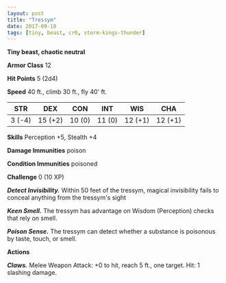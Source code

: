 ```yaml
---
layout: post
title: "Tressym"
date: 2017-09-10
tags: [tiny, beast, cr0, storm-kings-thunder]
---
```


**Tiny beast, chaotic neutral**

**Armor Class** 12

**Hit Points** 5 (2d4)

**Speed** 40 ft., climb 30 ft., fly 40' ft.

|   STR   |   DEX   |   CON   |   INT   |   WIS   |   CHA   |
|:-----:|:-----:|:-----:|:-----:|:-----:|:-----:|
| 3 (-4) | 15 (+2) | 10 (0) | 11 (0) | 12 (+1) | 12 (+1) |

**Skills** Perception +5, Stealth +4

**Damage Immunities** poison

**Condition Immunities** poisoned

**Challenge** 0 (10 XP)

***Detect Invisibility.*** Within 50 feet of the tressym, magical invisibility fails to conceal anything from the tressym's sight

***Keen Smell.*** The tressym has advantage on Wisdom (Perception) checks that rely on smell.

***Poison Sense.*** The tressym can detect whether a substance is poisonous by taste, touch, or smell.

**Actions**

***Claws.*** Melee Weapon Attack: +0 to hit, reach 5 ft., one target. Hit: 1 slashing damage.

